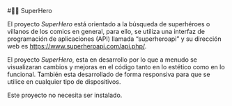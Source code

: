 #🦸‍♂️ SuperHero 

El proyecto *SuperHero* está orientado a la búsqueda de superhéroes o villanos de los comics en general, para ello, se utiliza una interfaz de programación de aplicaciones (API) llamada “superheroapi” y su dirección web es https://www.superheroapi.com/api.php/.

El proyecto *SuperHero*, esta en desarrollo por lo que a menudo se visualizaran cambios y mejoras en el código tanto en lo estético como en lo funcional. También esta desarrollado de forma responsiva para que se utilice en cualquier tipo de dispositivos.

Este proyecto no necesita ser instalado.
